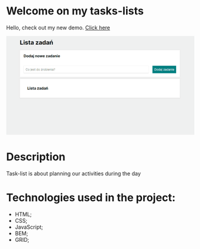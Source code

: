 # Welcome on my tasks-lists
Hello, check out my new demo. [Click here](https://mikaeloangelloo.github.io/Tasks-list/)

![gif](images/task2.gif)

# Description
Task-list is about planning our activities during the day

# Technologies used in the project:
- HTML;
- CSS;
- JavaScript;
- BEM;
- GRID;
